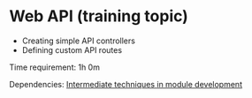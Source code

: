 # Web API (training topic)

- Creating simple API controllers
- Defining custom API routes

Time requirement: 1h 0m

Dependencies: [Intermediate techniques in module development](../ModuleDevelopmentAndApis/IntermediateTechniquesInModuleDevelopment.md)
